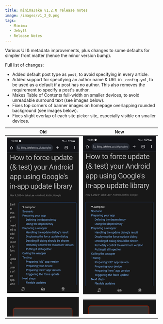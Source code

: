```yaml
---
title: minimaJake v1.2.0 release notes
image: /images/v1_2_0.png
tags:
  - Minima
  - Jekyll
  - Release Notes
---
```


Various UI & metadata improvements, plus changes to some defaults for simpler front matter (hence the minor version bump).

Full list of changes:

- Added default post type as `post`, to avoid specifying in every article.
- Added support for specifying an author name & URL in `_config.yml`, to be used as a default if a post has no author. This also removes the requirement to specify a post's author.
- Makes Table of Contents full-width on smaller devices, to avoid unreadable surround text (see images below).
- Fixes top corners of banner images on homepage overlapping rounded background (see images below).
- Fixes slight overlap of each site picker site, especially visible on smaller devices.

|                                 Old                                 |                                 New                                 |
| :-----------------------------------------------------------------: | :-----------------------------------------------------------------: |
|       [![](/images/120-toc-old.jpg)](/images/120-toc-old.jpg)       |       [![](/images/120-toc-new.jpg)](/images/120-toc-new.jpg)       |
| [![](/images/120-imgborder-old.png)](/images/120-imgborder-old.png) | [![](/images/120-imgborder-new.png)](/images/120-imgborder-new.png) |
